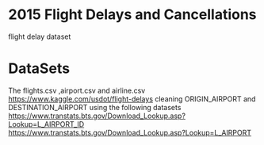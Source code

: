 # 2015 Flight Delays and Cancellations
flight delay dataset

# DataSets
The flights.csv ,airport.csv and airline.csv 
https://www.kaggle.com/usdot/flight-delays
cleaning ORIGIN_AIRPORT and DESTINATION_AIRPORT using the following datasets
https://www.transtats.bts.gov/Download_Lookup.asp?Lookup=L_AIRPORT_ID
https://www.transtats.bts.gov/Download_Lookup.asp?Lookup=L_AIRPORT
